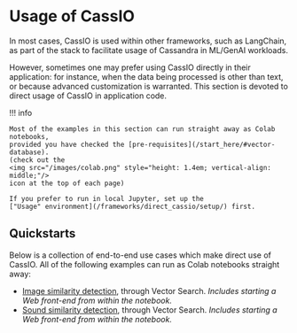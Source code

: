 # Usage of CassIO

In most cases, CassIO is used within other frameworks, such as LangChain,
as part of the stack to facilitate usage of Cassandra in ML/GenAI workloads.

However, sometimes one may prefer using CassIO directly in their application: for instance, when the data being processed is other than text, or because advanced customization is warranted. This section is devoted to direct usage of CassIO in application code.

!!! info

    Most of the examples in this section can run straight away as Colab notebooks,
    provided you have checked the [pre-requisites](/start_here/#vector-database).
    (check out the
    <img src="/images/colab.png" style="height: 1.4em; vertical-align: middle;"/>
    icon at the top of each page)

    If you prefer to run in local Jupyter, set up the
    ["Usage" environment](/frameworks/direct_cassio/setup/) first.

<!-- documentation-oriented quickstarts, to come -->

## Quickstarts

Below is a collection of end-to-end use cases which make direct use of
CassIO.
All of the following examples can run as Colab
notebooks straight away:

- [Image similarity detection](/frameworks/direct_cassio/image_similarity_vectors/), through Vector Search. _Includes starting a Web front-end from within the notebook._
- [Sound similarity detection](/frameworks/direct_cassio/sound_similarity_vectors/), through Vector Search. _Includes starting a Web front-end from within the notebook._
